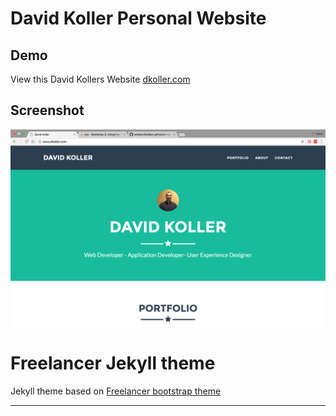 David Koller Personal Website
=============================




## Demo
View this David Kollers Website [dkoller.com](http://www.dkoller.com/)

## Screenshot
![screenshot](https://github.com/kolldavi/kolldavi.github.io/blob/master/img/preview.png)


Freelancer Jekyll theme
=========================

Jekyll theme based on [Freelancer bootstrap theme ](http://startbootstrap.com/template-overviews/freelancer/)


---
